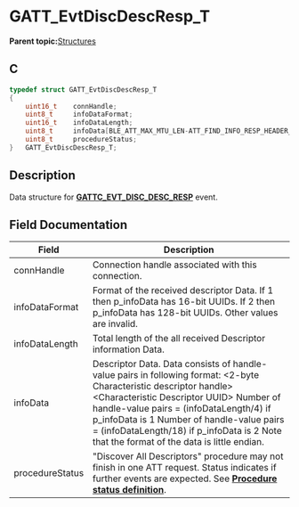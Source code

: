 # GATT\_EvtDiscDescResp\_T

**Parent topic:**[Structures](GUID-033AEAE3-56F0-4C38-99A5-6315F4885209.md)

## C

```c
typedef struct GATT_EvtDiscDescResp_T
{
    uint16_t    connHandle;
    uint8_t     infoDataFormat;
    uint16_t    infoDataLength;
    uint8_t     infoData[BLE_ATT_MAX_MTU_LEN-ATT_FIND_INFO_RESP_HEADER_SIZE];
    uint8_t     procedureStatus;
}   GATT_EvtDiscDescResp_T;
```

## Description

Data structure for **[GATTC\_EVT\_DISC\_DESC\_RESP](GUID-506F6039-E62F-4121-8CA8-2335BAF7EFB6.md)** event.

## Field Documentation

|Field|Description|
|-----|-----------|
|connHandle|Connection handle associated with this connection.|
|infoDataFormat|Format of the received descriptor Data. If 1 then p\_infoData has 16-bit UUIDs. If 2 then p\_infoData has 128-bit UUIDs. Other values are invalid.|
|infoDataLength|Total length of the all received Descriptor information Data.|
|infoData|Descriptor Data. Data consists of handle-value pairs in following format: <2-byte Characteristic descriptor handle\> <Characteristic Descriptor UUID\> Number of handle-value pairs = \(infoDataLength/4\) if p\_infoData is 1 Number of handle-value pairs = \(infoDataLength/18\) if p\_infoData is 2 Note that the format of the data is little endian.|
|procedureStatus|"Discover All Descriptors" procedure may not finish in one ATT request. Status indicates if further events are expected. See **[Procedure status definition](GUID-9BD44B68-1DF0-497B-8AF2-AF07BD9BB2A9.md)**.|

